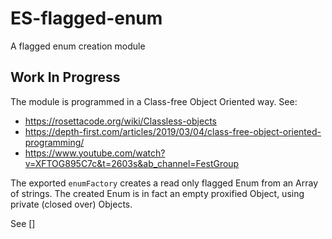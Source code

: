 # ES-flagged-enum
A flagged enum creation module

## Work In Progress
 
The module is programmed in a Class-free Object Oriented way. See:
* https://rosettacode.org/wiki/Classless-objects
* https://depth-first.com/articles/2019/03/04/class-free-object-oriented-programming/
* https://www.youtube.com/watch?v=XFTOG895C7c&t=2603s&ab_channel=FestGroup

The exported `enumFactory` creates a read only flagged Enum from an Array of strings.
The created Enum is in fact an empty proxified Object, using private (closed over) Objects.

See []
